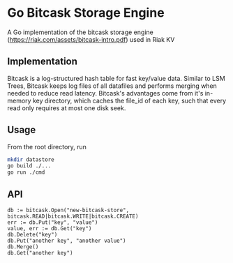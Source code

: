 # Go Bitcask Storage Engine

A Go implementation of the bitcask storage engine (https://riak.com/assets/bitcask-intro.pdf) used in Riak KV

## Implementation 
Bitcask is a log-structured hash table for fast key/value data. Similar to LSM Trees, Bitcask keeps log files of all 
datafiles and performs merging when needed to reduce read latency. Bitcask's advantages come from it's in-memory key directory, which caches the file\_id of each key, such that every read only requires at most one disk seek.

## Usage
From the root directory, run

```bash
mkdir datastore
go build ./...
go run ./cmd
```

## API
```
db := bitcask.Open("new-bitcask-store", bitcask.READ|bitcask.WRITE|bitcask.CREATE)
err := db.Put("key", "value")
value, err := db.Get("key")
db.Delete("key")
db.Put("another key", "another value")
db.Merge()
db.Get("another key")
```
